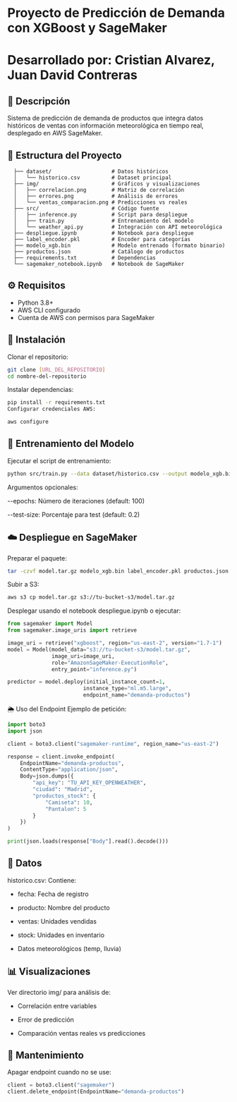 # Proyecto de Predicción de Demanda con XGBoost y SageMaker
# Desarrollado por: Cristian Alvarez, Juan David Contreras
## 📌 Descripción
Sistema de predicción de demanda de productos que integra datos históricos de ventas con información meteorológica en tiempo real, desplegado en AWS SageMaker.

## 📂 Estructura del Proyecto
```
  ├── dataset/                   # Datos históricos
  │   └── historico.csv          # Dataset principal
  ├── img/                       # Gráficos y visualizaciones
  │   ├── correlacion.png        # Matriz de correlación
  │   ├── errores.png            # Análisis de errores
  │   └── ventas_comparacion.png # Predicciones vs reales
  ├── src/                       # Código fuente
  │   ├── inference.py           # Script para despliegue
  │   ├── train.py               # Entrenamiento del modelo
  │   └── weather_api.py         # Integración con API meteorológica
  ├── despliegue.ipynb           # Notebook para despliegue
  ├── label_encoder.pkl          # Encoder para categorías
  ├── modelo_xgb.bin             # Modelo entrenado (formato binario)
  ├── productos.json             # Catálogo de productos
  ├── requirements.txt           # Dependencias
  └── sagemaker_notebook.ipynb   # Notebook de SageMaker
```
## ⚙️ Requisitos
- Python 3.8+
- AWS CLI configurado
- Cuenta de AWS con permisos para SageMaker

## 🚀 Instalación

Clonar el repositorio:

```bash
git clone [URL_DEL_REPOSITORIO]
cd nombre-del-repositorio
```
Instalar dependencias:

```bash
pip install -r requirements.txt
Configurar credenciales AWS:
```
```bash
aws configure
```
## 🧠 Entrenamiento del Modelo
Ejecutar el script de entrenamiento:

```bash
python src/train.py --data dataset/historico.csv --output modelo_xgb.bin
```
Argumentos opcionales:

--epochs: Número de iteraciones (default: 100)

--test-size: Porcentaje para test (default: 0.2)

## ☁️ Despliegue en SageMaker
Preparar el paquete:

```bash
tar -czvf model.tar.gz modelo_xgb.bin label_encoder.pkl productos.json src/inference.py
```
Subir a S3:

```bash
aws s3 cp model.tar.gz s3://tu-bucket-s3/model.tar.gz
```
Desplegar usando el notebook despliegue.ipynb o ejecutar:

```python
from sagemaker import Model
from sagemaker.image_uris import retrieve

image_uri = retrieve("xgboost", region="us-east-2", version="1.7-1")
model = Model(model_data="s3://tu-bucket-s3/model.tar.gz",
              image_uri=image_uri,
              role="AmazonSageMaker-ExecutionRole",
              entry_point="inference.py")

predictor = model.deploy(initial_instance_count=1, 
                        instance_type="ml.m5.large",
                        endpoint_name="demanda-productos")
```
🌦️ Uso del Endpoint
Ejemplo de petición:

```python
import boto3
import json

client = boto3.client("sagemaker-runtime", region_name="us-east-2")

response = client.invoke_endpoint(
    EndpointName="demanda-productos",
    ContentType="application/json",
    Body=json.dumps({
        "api_key": "TU_API_KEY_OPENWEATHER",
        "ciudad": "Madrid",
        "productos_stock": {
            "Camiseta": 10,
            "Pantalon": 5
        }
    })
)

print(json.loads(response["Body"].read().decode()))
```
## 💾 Datos

historico.csv: Contiene:

- fecha: Fecha de registro

- producto: Nombre del producto

- ventas: Unidades vendidas

- stock: Unidades en inventario

- Datos meteorológicos (temp, lluvia)

## 📊 Visualizaciones
Ver directorio img/ para análisis de:

- Correlación entre variables

- Error de predicción

- Comparación ventas reales vs predicciones

## 🔄 Mantenimiento
Apagar endpoint cuando no se use:

```python
client = boto3.client("sagemaker")
client.delete_endpoint(EndpointName="demanda-productos")
```
